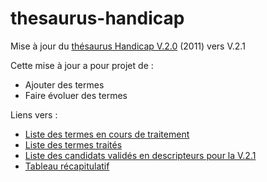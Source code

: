 # thesaurus-handicap
Mise à jour du [thésaurus Handicap V.2.0](https://reseaudoc.wordpress.com/thesaurus-handicap/) (2011) vers V.2.1

Cette mise à jour a pour projet de :
- Ajouter des termes
- Faire évoluer des termes

Liens vers :
- [Liste des termes en cours de traitement](https://github.com/reseau-doc/thesaurus-handicap/issues)
- [Liste des termes traités](https://github.com/reseau-doc/thesaurus-handicap/issues?q=is%3Aissue+is%3Aclosed)
- [Liste des candidats validés en descripteurs pour la V.2.1](https://github.com/reseau-doc/thesaurus-handicap/issues?utf8=%E2%9C%93&q=milestone%3A%222.%20Valid%C3%A9%20%3A%20Descripteur%20V.2.1%22%20)
- [Tableau récapitulatif](https://docs.google.com/spreadsheets/d/1joM_bOaxnXG_eP-zjpXXUABvse4-eezWe2KfPl0TGDE/edit#gid=0)

